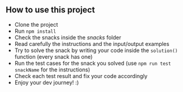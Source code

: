 ## How to use this project

- Clone the project
- Run `npm install`
- Check the snacks inside the _snacks_ folder
- Read carefully the instructions and the input/output examples
- Try to solve the snack by writing your code inside the `solution()` function (every snack has one)
- Run the test cases for the snack you solved (use `npm run test snackName` for the instructions)
- Check each test result and fix your code accordingly
- Enjoy your dev journey! :)